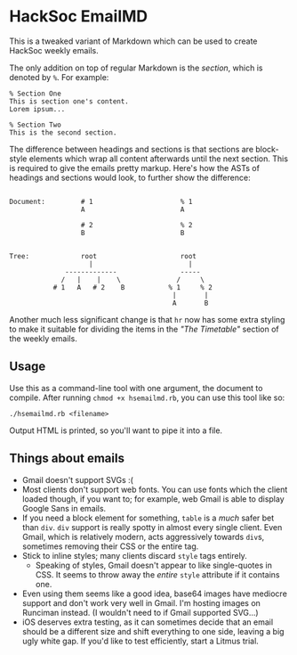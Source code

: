 # HackSoc EmailMD
This is a tweaked variant of Markdown which can be used to create HackSoc
weekly emails.

The only addition on top of regular Markdown is the _section_, which is denoted
by `%`. For example:

```
% Section One
This is section one's content.
Lorem ipsum...

% Section Two
This is the second section.

```

The difference between headings and sections is that sections are block-style
elements which wrap all content afterwards until the next section. This is
required to give the emails pretty markup. Here's how the ASTs of headings and
sections would look, to further show the difference:

```

Document:         # 1                      % 1
                  A                        A

                  # 2                      % 2
                  B                        B


Tree:             root                     root
                    |                        |
              -------------                -----
             /   |    |    \              /     \
           # 1   A   # 2    B           % 1     % 2
                                         |       | 
                                         A       B
```

Another much less significant change is that `hr` now has some extra styling
to make it suitable for dividing the items in the _"The Timetable"_ section of
the weekly emails.

## Usage
Use this as a command-line tool with one argument, the document to compile.
After running `chmod +x hsemailmd.rb`, you can use this tool like so:

```
./hsemailmd.rb <filename>
```

Output HTML is printed, so you'll want to pipe it into a file.

## Things about emails

- Gmail doesn't support SVGs :(
- Most clients don't support web fonts. You can use fonts which the client
    loaded though, if you want to; for example, web Gmail is able to display
    Google Sans in emails. 
- If you need a block element for something, `table` is a _much_ safer bet
    than `div`. `div` support is really spotty in almost every single
    client. Even Gmail, which is relatively modern, acts aggressively towards
    `div`s, sometimes removing their CSS or the entire tag.
- Stick to inline styles; many clients discard `style` tags entirely.
    - Speaking of styles, Gmail doesn't appear to like single-quotes in CSS. It
        seems to throw away the _entire_ `style` attribute if it contains one.
- Even using them seems like a good idea, base64 images have mediocre support
    and don't work very well in Gmail. I'm hosting images on Runciman instead.
    (I wouldn't need to if Gmail supported SVG...)
- iOS deserves extra testing, as it can sometimes decide that an email should
    be a different size and shift everything to one side, leaving a big ugly
    white gap. If you'd like to test efficiently, start a Litmus trial.